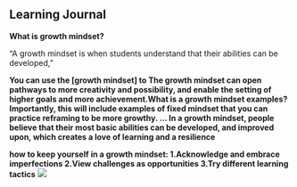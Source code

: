 ## Learning Journal

**What is growth mindset?**

“A growth mindset is when students understand that their abilities can be developed,”

**You can use the [growth mindset] to The growth mindset can open pathways to more creativity and possibility, and enable the setting of higher goals and more achievement.What is a growth mindset examples? Importantly, this will include examples of fixed mindset that you can practice reframing to be more growthy. … In a growth mindset, people believe that their most basic abilities can be developed, and improved upon, which creates a love of learning and a resilience**

**how to keep yourself in a growth mindset:
1.Acknowledge and embrace imperfections 2.View challenges as opportunities 3.Try different learning tactics**
![](https://1ab7t83ossu73um951g2vaw3-wpengine.netdna-ssl.com/wp-content/uploads/2016/09/51bf4-growth2bmindset-001.jpg?w=300)

